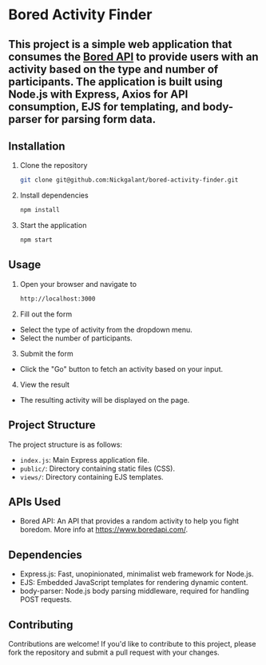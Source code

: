 
# Bored Activity Finder

## This project is a simple web application that consumes the [Bored API](https://bored-api.appbrewery.com/) to provide users with an activity based on the type and number of participants. The application is built using Node.js with Express, Axios for API consumption, EJS for templating, and body-parser for parsing form data.

## Installation

1. Clone the repository
   ```bash
   git clone git@github.com:Nickgalant/bored-activity-finder.git

2. Install dependencies
   ```bash
   npm install

3. Start the application
   ```bash
   npm start

## Usage
1. Open your browser and navigate to
   ```bash
   http://localhost:3000

2. Fill out the form
 * Select the type of activity from the dropdown menu.
 * Select the number of participants.

3. Submit the form
 * Click the "Go" button to fetch an activity based on your input.

4. View the result
 * The resulting activity will be displayed on the page.

## Project Structure
The project structure is as follows:
 * `index.js`: Main Express application file.
 * `public/`: Directory containing static files (CSS).
 * `views/`: Directory containing EJS templates.

## APIs Used
 * Bored API: An API that provides a random activity to help you fight boredom. More info at https://www.boredapi.com/.

## Dependencies
 * Express.js: Fast, unopinionated, minimalist web framework for Node.js.
 * EJS: Embedded JavaScript templates for rendering dynamic content.
 * body-parser: Node.js body parsing middleware, required for handling POST requests.

## Contributing
Contributions are welcome! If you'd like to contribute to this project, please fork the repository and submit a pull request with your changes.